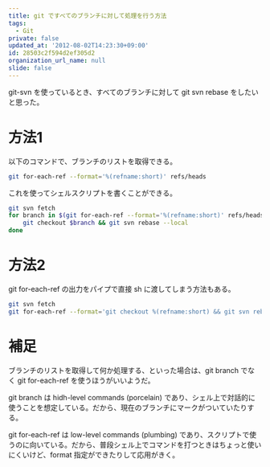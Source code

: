 ```yaml
---
title: git ですべてのブランチに対して処理を行う方法
tags:
  - Git
private: false
updated_at: '2012-08-02T14:23:30+09:00'
id: 28503c2f594d2ef305d2
organization_url_name: null
slide: false
---
```

git-svn を使っているとき、すべてのブランチに対して git svn rebase をしたいと思った。

# 方法1

以下のコマンドで、ブランチのリストを取得できる。

```sh
git for-each-ref --format='%(refname:short)' refs/heads
```

これを使ってシェルスクリプトを書くことができる。

```sh
git svn fetch
for branch in $(git for-each-ref --format='%(refname:short)' refs/heads); do
    git checkout $branch && git svn rebase --local
done
```

# 方法2

git for-each-ref の出力をパイプで直接 sh に渡してしまう方法もある。

```sh
git svn fetch
git for-each-ref --format='git checkout %(refname:short) && git svn rebase --local' refs/heads | sh
```

# 補足

ブランチのリストを取得して何か処理する、といった場合は、git branch でなく git for-each-ref を使うほうがいいようだ。

git branch は hidh-level commands (porcelain) であり、シェル上で対話的に使うことを想定している。だから、現在のブランチにマークがついていたりする。

git for-each-ref は low-level commands (plumbing) であり、スクリプトで使うのに向いている。だから、普段シェル上でコマンドを打つときはちょっと使いにくいけど、format 指定ができたりして応用がきく。
